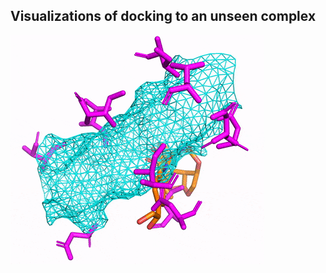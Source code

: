 ## Visualizations of docking to an unseen complex

![Visualization of a ligand docking to a protein, within a binding pocket with flexibile sidechains](docking-visualization.gif)
